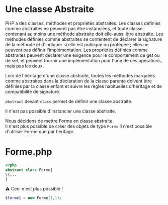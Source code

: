 
# Une classe Abstraite
PHP a des classes, méthodes et propriétés abstraites. Les classes définies comme abstraites ne peuvent pas être instanciées, et toute classe contenant au moins une méthode abstraite doit elle-aussi être abstraite. Les méthodes définies comme abstraites se contentent de déclarer la signature de la méthode et d'indiquer si elle est publique ou protégée ; elles ne peuvent pas définir l'implémentation. Les propriétés définies comme abstraites peuvent déclarer une exigence pour le comportement de get ou de set, et peuvent fournir une implémentation pour l'une de ces opérations, mais pas les deux.  

Lors de l'héritage d'une classe abstraite, toutes les méthodes marquées comme abstraites dans la déclaration de la classe parente doivent être définies par la classe enfant et suivre les règles habituelles d'héritage et de compatibilité de signature.  
  
<code>abstract</code> devant <code>class</code> permet de définir une classe abstraite.

Il n'est pas possible d'instancier une classe abstraite.

Nous décidons de mettre Forme en classe abstraite.  
Il n'est plus possible de créer des objets de type <code>Forme</code>
Il n'est possible d'utiliser Forme que par héritage.
# Forme.php
```php
<?php
abstract class Forme{
\\...
}
```
:warning: Ceci n'est plus possible !

```php
$forme1 = new Forme(1,1);
```
